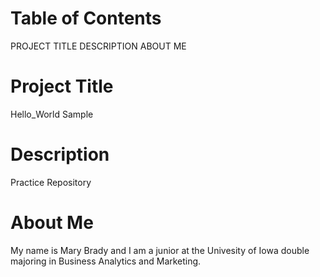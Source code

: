 # Table of Contents 
PROJECT TITLE 
DESCRIPTION 
ABOUT ME  

# Project Title 
Hello_World Sample

# Description 
Practice Repository 

# About Me 
My name is Mary Brady and I am a junior at the Univesity of Iowa double majoring in Business Analytics and Marketing. 
